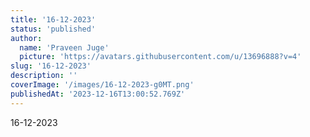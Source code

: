 ```yaml
---
title: '16-12-2023'
status: 'published'
author:
  name: 'Praveen Juge'
  picture: 'https://avatars.githubusercontent.com/u/13696888?v=4'
slug: '16-12-2023'
description: ''
coverImage: '/images/16-12-2023-g0MT.png'
publishedAt: '2023-12-16T13:00:52.769Z'
---
```


16-12-2023